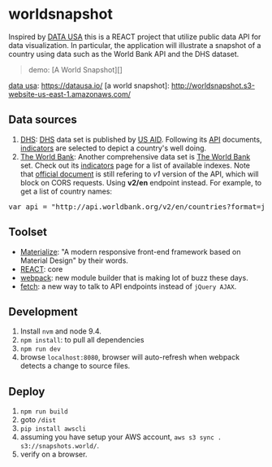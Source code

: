 # worldsnapshot

Inspired by [DATA USA][] this is a REACT project that utilize public data API for data visualization. In particular, the application will illustrate a snapshot of a country using data such as the World Bank API and the DHS dataset.

> demo: [A World Snapshot][]

[data usa]: https://datausa.io/ [a world snapshot]: http://worldsnapshot.s3-website-us-east-1.amazonaws.com/

## Data sources

1. [DHS][]: [DHS][] data set is published by [US AID][]. Following its [API][] documents, [indicators][] are selected to depict a country's well doing.
2. [The World Bank]: Another comprehensive data set is [The World Bank][] set. Check out its [indicators][1] page for a list of available indexes. Note that [official document][2] is still refering to _v1_ version of the API, which will block on CORS requests. Using **v2/en** endpoint instead. For example, to get a list of country names:

<pre class="brush:javascript">
var api = "http://api.worldbank.org/v2/en/countries?format=json&per_page=1000";
</pre>

[data usa]: https://datausa.io/
[dhs]: http://dhsprogram.com/data/
[us aid]: https://www.usaid.gov/
[api]: http://api.dhsprogram.com/#/index.html
[indicators]: http://api.dhsprogram.com/#/api-indicators.cfm
[the world bank]: https://datahelpdesk.worldbank.org/knowledgebase/articles/898599-api-indicator-queries
[1]: http://data.worldbank.org/indicator
[2]: https://datahelpdesk.worldbank.org/knowledgebase/topics/125589

## Toolset

- [Materialize][]: "A modern responsive front-end framework based on Material Design" by their words.
- [REACT][]: core
- [webpack][]: new module builder that is making lot of buzz these days.
- [fetch][]: a new way to talk to API endpoints instead of `jQuery AJAX`.

[materialize]: http://materializecss.com/
[react]: https://facebook.github.io/react/
[webpack]: https://webpack.github.io/
[fetch]: https://github.com/github/fetch

## Development

1. Install `nvm` and node 9.4.
1. `npm install`: to pull all dependencies
1. `npm run dev`
1. browse `localhost:8080`, browser will auto-refresh when webpack detects a change to source files.

## Deploy

1. `npm run build`
2. goto `/dist`
3. `pip install awscli`
4. assuming you have setup your AWS account, `aws s3 sync . s3://snapshots.world/`.
5. verify on a browser.
